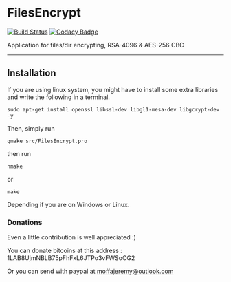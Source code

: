 # FilesEncrypt

[![Build Status](https://travis-ci.org/moffa13/FilesEncrypt.svg?branch=master)](https://travis-ci.org/moffa13/FilesEncrypt) [![Codacy Badge](https://api.codacy.com/project/badge/Grade/ead1c31ffd0347f7a50e4a2724309fba)](https://www.codacy.com/app/moffa13/FilesEncrypt?utm_source=github.com&utm_medium=referral&utm_content=moffa13/FilesEncrypt&utm_campaign=badger)

Application for files/dir encrypting, RSA-4096 & AES-256 CBC

***

## Installation

If you are using linux system, you might have to install some extra libraries and write the following in a terminal.

	sudo apt-get install openssl libssl-dev libgl1-mesa-dev libgcrypt-dev -y

Then, simply run

	qmake src/FilesEncrypt.pro

    
then run

	nmake
 
or
 
	make

Depending if you are on Windows or Linux.


### Donations

Even a little contribution is well appreciated :)

You can donate bitcoins at this address : 1LAB8UjmNBLB75pFhFxL6JTPo3vFWSoCG2

Or you can send with paypal at moffajeremy@outlook.com

